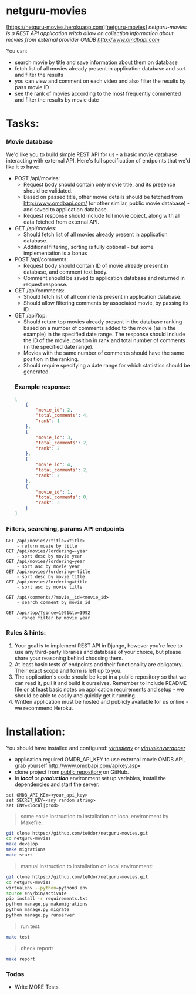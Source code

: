 # netguru-movies
[https://netguru-movies.herokuapp.com][netguru-movies]
*netguru-movies is a REST API application witch allow on collection information about movies from external provider OMDB http://www.omdbapi.com*

You can:

  - search movie by title and save information about them on database
  - fetch list of all movies already present in application database and sort and filter the results 
  - you can view and comment on each video and also filter the results by pass movie ID
  - see the rank of movies according to the most frequently commented and filter the results by movie date

# Tasks:

### Movie database

We'd like you to build simple REST API for us - a basic movie database interacting with external API.
Here's full specification of endpoints that we'd like it to have:
* POST /api/movies:
    - Request body should contain only movie title, and its presence should be validated.
    - Based on passed title, other movie details should be fetched from http://www.omdbapi.com/ (or other similar, public movie database) - and saved to application database.
    - Request response should include full movie object, along with all data fetched from external API.
* GET /api/movies:
    - Should fetch list of all movies already present in application database.
    - Additional filtering, sorting is fully optional - but some implementation is a bonus
* POST /api/comments:
    - Request body should contain ID of movie already present in database, and comment text body.
    - Comment should be saved to application database and returned in request response.
* GET /api/comments:
    - Should fetch list of all comments present in application database.
    - Should allow filtering comments by associated movie, by passing its ID.
* GET /api/top:
    - Should return top movies already present in the database ranking based on a number of comments added to the movie (as in the example) in the specified date range. The response should include the ID of the movie, position in rank and total number of comments (in the specified date range).
    - Movies with the same number of comments should have the same position in the ranking.
    - Should require specifying a date range for which statistics should be generated.
    ### Example response:
    ```json
    [
        {
            "movie_id": 2,
            "total_comments": 4,
            "rank": 1
        },
        {
            "movie_id": 3,
            "total_comments": 2,
            "rank": 2
        },
        {
            "movie_id": 4,
            "total_comments": 2,
            "rank": 2
        },
        {
            "movie_id": 1,
            "total_comments": 0,
            "rank": 3
        }
    ]
    ```

### Filters, searching, params API endpoints

    GET /api/movies/?title=<title>
        - return movie by title
    GET /api/movies/?ordering=-year
        - sort desc by movie year
    GET /api/movies/?ordering=year
        - sort asc by movie year
    GET /api/movies/?ordering=-title
        - sort desc by movie title
    GET /api/movies/?ordering=title
        - sort asc by movie title

    GET /api/comments/?movie__id=<movie_id>
        - search comment by movie_id

    GET /api/top/?since=1991&to=1992
        - range filter by movie year


### Rules & hints:
1. Your goal is to implement REST API in Django, however you're free to use any third-party libraries and database of your choice, but please share your reasoning behind choosing them.
2. At least basic tests of endpoints and their functionality are obligatory. Their exact scope and form is left up to you.
3. The application's code should be kept in a public repository so that we can read it, pull it and build it ourselves. Remember to include README file or at least basic notes on application requirements and setup - we should be able to easily and quickly get it running.
4. Written application must be hosted and publicly available for us online - we recommend Heroku.

# Installation:
You should have installed and configured: *[virtualenv][virtualenv]* or *[virtualenvwrapper][virtualenvwrapper]*

* application reguired OMDB_API_KEY to use external movie OMDB API, grab yourself http://www.omdbapi.com/apikey.aspx
* clone project from [public repository][git-repo-url] on GitHub.
* In ***local*** or ***production*** environment set up variables, install the dependencies and start the server.
```
set OMDB_API_KEY=<your_api_key>
set SECRET_KEY=<any random string>
set ENV=<local|prod> 
```
> some easie instruction to installation on local environment by Makefile:
```bash
git clone https://github.com/te0dor/netguru-movies.git
cd netguru-movies
make develop
make migrations
make start
```
> manual instruction to installation on local environment:
```bash
git clone https://github.com/te0dor/netguru-movies.git
cd netguru-movies
virtualenv --python=python3 env
source env/bin/activate
pip install -r requirements.txt
python manage.py makemigrations
python manage.py migrate
python manage.py runserver
```
> run test:
```bash
make test
```
> check report:
```bash
make report
```

### Todos

 - Write MORE Tests
 

   [virtualenvwrapper]: <https://virtualenvwrapper.readthedocs.io/en/latest/>
   [virtualenv]: <https://virtualenv.pypa.io/en/latest/>
   [git-repo-url]: <https://github.com/te0dor/netguru-movies.git>
   [netguru-movies]: <https://netguru-movies.herokuapp.com>
